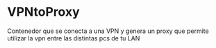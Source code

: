 # VPNtoProxy
Contenedor que se conecta a una VPN y genera un proxy que permite utilizar la vpn entre las distintas pcs de tu LAN
